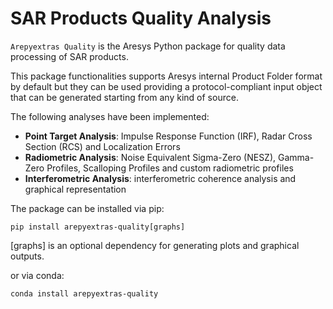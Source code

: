 # SAR Products Quality Analysis

`Arepyextras Quality` is the Aresys Python package for quality data processing of SAR products.

This package functionalities supports Aresys internal Product Folder format by default but they can be used providing
a protocol-compliant input object that can be generated starting from any kind of source.

The following analyses have been implemented:

- **Point Target Analysis**: Impulse Response Function (IRF), Radar Cross Section (RCS) and Localization Errors
- **Radiometric Analysis**: Noise Equivalent Sigma-Zero (NESZ), Gamma-Zero Profiles, Scalloping Profiles and custom radiometric profiles
- **Interferometric Analysis**: interferometric coherence analysis and graphical representation

The package can be installed via pip:

```shell
pip install arepyextras-quality[graphs]
```

[graphs] is an optional dependency for generating plots and graphical outputs.

or via conda:

```shell
conda install arepyextras-quality
```
